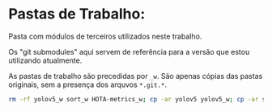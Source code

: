 # Pastas de Trabalho:
Pasta com módulos de terceiros utilizados neste trabalho.

Os "git submodules" aqui servem de referência para a versão que estou utilizando atualmente.

As pastas de trabalho são precedidas por `_w`. São apenas cópias das pastas originais, sem a presença dos arquvos `*.git.*`.

```bash
rm -rf yolov5_w sort_w HOTA-metrics_w; cp -ar yolov5 yolov5_w; cp -ar sort sort_w; cp -ar HOTA-metrics HOTA-metrics_w; yes| cp -ar yolov5_w_mod/. yolov5_w/; search='yolov5_w|sort_w|HOTA-metrics'; find -type f -regex './.*git.*' | grep -E ./${search} | awk '!/gitignore/' | xargs rm -f; diff -r yolov5_w yolov5; diff -r sort sort_w; diff -r HOTA-metrics HOTA-metrics_w;
```
